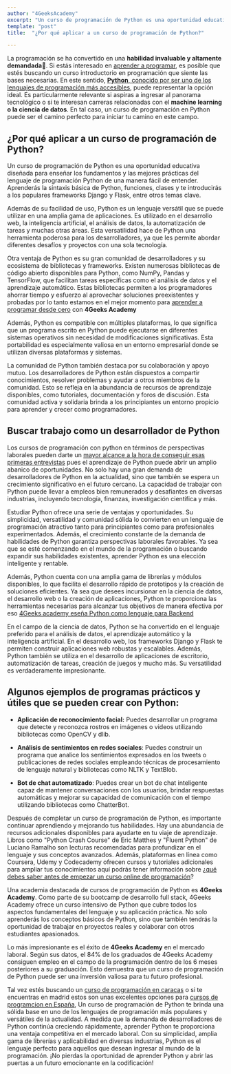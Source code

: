 ```yaml
---
author: "4GeeksAcademy"
excerpt: "Un curso de programación de Python es una oportunidad educativa diseñada para enseñar los fundamentos y las mejores prácticas del lenguaje de programación"
template: "post"
title:  "¿Por qué aplicar a un curso de programación de Python?"

---
```


La programación se ha convertido en una **habilidad invaluable y altamente demandada**🤑. Si estás interesado en [aprender a programar](https://4geeksacademy.com/es/aprender-a-programar/aprender-a-programar-desde-cero), es posible que estés buscando un curso introductorio en programación que siente las bases necesarias. 
En este sentido, [**Python**, conocido por ser uno de los lenguajes de programación más accesibles](https://4geeksacademy.com/es/aprender-a-programar/python-uno-de-los-lenguajes-de-programacion-mas-demandados), puede representar la opción ideal. Es particularmente relevante si aspiras a ingresar al panorama tecnológico o si te interesan carreras relacionadas con el **machine learning o la ciencia de datos**. En tal caso, un curso de programación en Python puede ser el camino perfecto para iniciar tu camino en este campo.


## ¿Por qué aplicar a un curso de programación de Python?

Un curso de programación de Python es una oportunidad educativa diseñada para enseñar los fundamentos y las mejores prácticas del lenguaje de programación Python de una manera fácil de entender. Aprenderás la sintaxis básica de Python, funciones, clases y te introducirás a los populares frameworks Django y Flask, entre otros temas clave.

Además de su facilidad de uso, Python es un lenguaje versátil que se puede utilizar en una amplia gama de aplicaciones. Es utilizado en el desarrollo web, la inteligencia artificial, el análisis de datos, la automatización de tareas y muchas otras áreas. Esta versatilidad hace de Python una herramienta poderosa para los desarrolladores, ya que les permite abordar diferentes desafíos y proyectos con una sola tecnología.

Otra ventaja de Python es su gran comunidad de desarrolladores y su ecosistema de bibliotecas y frameworks. Existen numerosas bibliotecas de código abierto disponibles para Python, como NumPy, Pandas y TensorFlow, que facilitan tareas específicas como el análisis de datos y el aprendizaje automático. Estas bibliotecas permiten a los programadores ahorrar tiempo y esfuerzo al aprovechar soluciones preexistentes y probadas por lo tanto estamos en el mejor momento para [aprender a programar desde cero](https://4geeksacademy.com/es/curso-de-programacion-desde-cero) con **4Geeks Academy**

Además, Python es compatible con múltiples plataformas, lo que significa que un programa escrito en Python puede ejecutarse en diferentes sistemas operativos sin necesidad de modificaciones significativas. Esta portabilidad es especialmente valiosa en un entorno empresarial donde se utilizan diversas plataformas y sistemas.

La comunidad de Python también destaca por su colaboración y apoyo mutuo. Los desarrolladores de Python están dispuestos a compartir conocimientos, resolver problemas y ayudar a otros miembros de la comunidad. Esto se refleja en la abundancia de recursos de aprendizaje disponibles, como tutoriales, documentación y foros de discusión. Esta comunidad activa y solidaria brinda a los principiantes un entorno propicio para aprender y crecer como programadores.

## Buscar trabajo como un desarrollador de Python

Los cursos de programación con python en términos de perspectivas laborales pueden darte un [mayor alcance a la hora de conseguir esas primeras entrevistas](https://4geeksacademy.com/es/aprender-a-programar/python-uno-de-los-lenguajes-de-programacion-mas-demandados) pues el aprendizaje de Python puede abrir un amplio abanico de oportunidades. No solo hay una gran demanda de desarrolladores de Python en la actualidad, sino que también se espera un crecimiento significativo en el futuro cercano. La capacidad de trabajar con Python puede llevar a empleos bien remunerados y desafiantes en diversas industrias, incluyendo tecnología, finanzas, investigación científica y más.

Estudiar Python ofrece una serie de ventajas y oportunidades. Su simplicidad, versatilidad y comunidad sólida lo convierten en un lenguaje de programación atractivo tanto para principiantes como para profesionales experimentados. Además, el crecimiento constante de la demanda de habilidades de Python garantiza perspectivas laborales favorables. Ya sea que se esté comenzando en el mundo de la programación o buscando expandir sus habilidades existentes, aprender Python es una elección inteligente y rentable.

Además, Python cuenta con una amplia gama de librerías y módulos disponibles, lo que facilita el desarrollo rápido de prototipos y la creación de soluciones eficientes. Ya sea que desees incursionar en la ciencia de datos, el desarrollo web o la creación de aplicaciones, Python te proporciona las herramientas necesarias para alcanzar tus objetivos de manera efectiva por eso [4Geeks academy eseña Python como lenguaje para Backend](https://4geeksacademy.com/es/tendencias-y-tecnologia/porque-ensenamos-python-4geeks)

En el campo de la ciencia de datos, Python se ha convertido en el lenguaje preferido para el análisis de datos, el aprendizaje automático y la inteligencia artificial. En el desarrollo web, los frameworks Django y Flask te permiten construir aplicaciones web robustas y escalables. Además, Python también se utiliza en el desarrollo de aplicaciones de escritorio, automatización de tareas, creación de juegos y mucho más. Su versatilidad es verdaderamente impresionante.

## Algunos ejemplos de programas prácticos y útiles que se pueden crear con Python:

- **Aplicación de reconocimiento facial:** Puedes desarrollar un programa que detecte y reconozca rostros en imágenes o videos utilizando bibliotecas como OpenCV y dlib.

- **Análisis de sentimientos en redes sociales**: Puedes construir un programa que analice los sentimientos expresados en los tweets o publicaciones de redes sociales empleando técnicas de procesamiento de lenguaje natural y bibliotecas como NLTK y TextBlob.

- **Bot de chat automatizado**: Puedes crear un bot de chat inteligente capaz de mantener conversaciones con los usuarios, brindar respuestas automáticas y mejorar su capacidad de comunicación con el tiempo utilizando bibliotecas como ChatterBot.

Después de completar un curso de programación de Python, es importante continuar aprendiendo y mejorando tus habilidades. Hay una abundancia de recursos adicionales disponibles para ayudarte en tu viaje de aprendizaje. Libros como "Python Crash Course" de Eric Matthes y "Fluent Python" de Luciano Ramalho son lecturas recomendadas para profundizar en el lenguaje y sus conceptos avanzados. Además, plataformas en línea como Coursera, Udemy y Codecademy ofrecen cursos y tutoriales adicionales para ampliar tus conocimientos aquí podrás tener información sobre  ¿[qué debes saber antes de empezar un curso online de programación](https://4geeksacademy.com/es/curso-programacion/curso-online-de-programacion)?

Una academia destacada de cursos de programación de Python es **4Geeks Academy**. Como parte de su bootcamp de desarrollo full stack, 4Geeks Academy ofrece un curso intensivo de Python que cubre todos los aspectos fundamentales del lenguaje y su aplicación práctica. No solo aprenderás los conceptos básicos de Python, sino que también tendrás la oportunidad de trabajar en proyectos reales y colaborar con otros estudiantes apasionados.

Lo más impresionante es el éxito de **4Geeks Academy** en el mercado laboral. Según sus datos, el 84% de los graduados de 4Geeks Academy consiguen empleo en el campo de la programación dentro de los 6 meses posteriores a su graduación. Esto demuestra que un curso de programación de Python puede ser una inversión valiosa para tu futuro profesional.

Tal vez estés buscando un [curso de programación en caracas](https://4geeksacademy.com/es/curso-programacion/curso-programacion-caracas) o si te encuentras en madrid estos son unas excelentes opciones para [cursos de programcion en España](https://4geeksacademy.com/es/curso-programacion/curso-de-programacion-en-madrid), Un curso de programación de Python te brinda una sólida base en uno de los lenguajes de programación más populares y versátiles de la actualidad. A medida que la demanda de desarrolladores de Python continúa creciendo rápidamente, aprender Python te proporciona una ventaja competitiva en el mercado laboral. Con su simplicidad, amplia gama de librerías y aplicabilidad en diversas industrias, Python es el lenguaje perfecto para aquellos que desean ingresar al mundo de la programación. ¡No pierdas la oportunidad de aprender Python y abrir las puertas a un futuro emocionante en la codificación!
